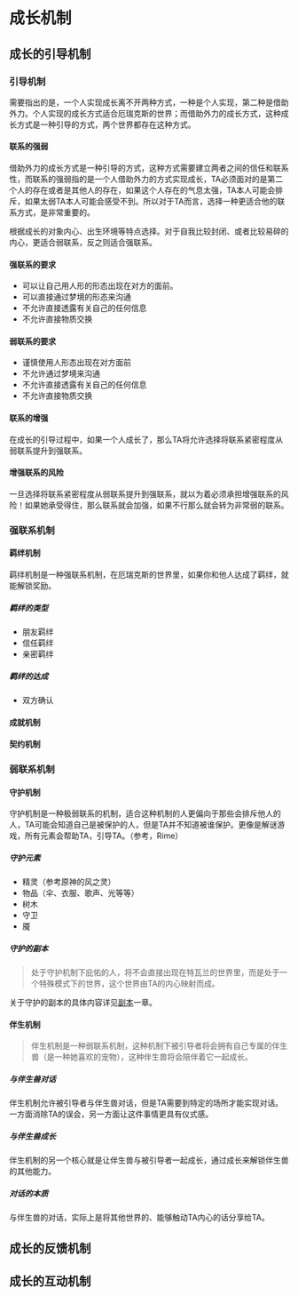 # 	成长机制

## 成长的引导机制

### 引导机制

需要指出的是，一个人实现成长离不开两种方式，一种是个人实现，第二种是借助外力。个人实现的成长方式适合厄瑞克斯的世界；而借助外力的成长方式，这种成长方式是一种引导的方式，两个世界都存在这种方式。

#### 联系的强弱

借助外力的成长方式是一种引导的方式，这种方式需要建立两者之间的信任和联系性，而联系的强弱指的是一个人借助外力的方式实现成长，TA必须面对的是第二个人的存在或者是其他人的存在，如果这个人存在的气息太强，TA本人可能会排斥，如果太弱TA本人可能会感受不到。所以对于TA而言，选择一种更适合他的联系方式，是非常重要的。



根据成长的对象内心、出生环境等特点选择。对于自我比较封闭、或者比较易碎的内心，更适合弱联系，反之则适合强联系。

#### 强联系的要求

* 可以让自己用人形的形态出现在对方的面前。
* 可以直接通过梦境的形态来沟通
* 不允许直接透露有关自己的任何信息
* 不允许直接物质交换

#### 弱联系的要求

* 谨慎使用人形态出现在对方面前
* 不允许通过梦境来沟通
* 不允许直接透露有关自己的任何信息
* 不允许直接物质交换

#### 联系的增强

在成长的引导过程中，如果一个人成长了，那么TA将允许选择将联系紧密程度从弱联系提升到强联系。

#### 增强联系的风险

一旦选择将联系紧密程度从弱联系提升到强联系，就以为着必须承担增强联系的风险！如果她承受得住，那么联系就会加强，如果不行那么就会转为非常弱的联系。

### 强联系机制

#### 羁绊机制

羁绊机制是一种强联系机制，在厄瑞克斯的世界里，如果你和他人达成了羁绊，就能解锁奖励。

##### 羁绊的类型

* 朋友羁绊
* 信任羁绊
* 亲密羁绊

##### 羁绊的达成

* 双方确认	

#### 成就机制

#### 契约机制

### 弱联系机制

#### 守护机制

守护机制是一种极弱联系的机制，适合这种机制的人更偏向于那些会排斥他人的人，TA可能会知道自己是被保护的人，但是TA并不知道被谁保护。更像是解谜游戏，所有元素会帮助TA，引导TA。（参考，Rime）

##### 守护元素

* 精灵（参考原神的风之灵）
* 物品（伞、衣服、歌声、光等等）
* 树木
* 守卫
* 魇

##### 守护的副本

> 处于守护机制下庇佑的人，将不会直接出现在特瓦兰的世界里，而是处于一个特殊模式下的世界，这个世界由TA的内心映射而成。

关于守护的副本的具体内容详见[副本](.\特瓦兰\守护副本.md)一章。

#### 伴生机制

> 伴生机制是一种弱联系机制，这种机制下被引导者将会拥有自己专属的伴生兽（是一种她喜欢的宠物），这种伴生兽将会陪伴着它一起成长。

##### 与伴生兽对话

伴生机制允许被引导者与伴生兽对话，但是TA需要到特定的场所才能实现对话。一方面消除TA的误会，另一方面让这件事情更具有仪式感。

##### 与伴生兽成长

伴生机制的另一个核心就是让伴生兽与被引导者一起成长，通过成长来解锁伴生兽的其他能力。

##### 对话的本质

与伴生兽的对话，实际上是将其他世界的、能够触动TA内心的话分享给TA。

## 成长的反馈机制

## 成长的互动机制
